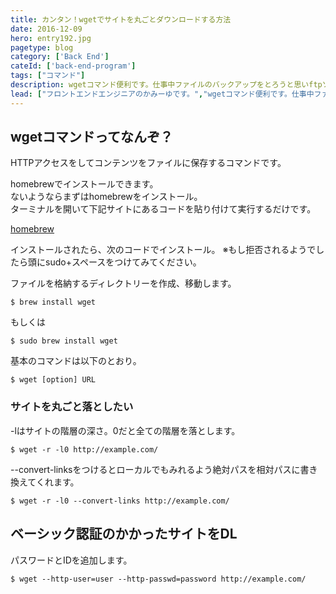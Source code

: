 ```yaml
---
title: カンタン！wgetでサイトを丸ごとダウンロードする方法
date: 2016-12-09
hero: entry192.jpg
pagetype: blog
category: ['Back End']
cateId: ['back-end-program']
tags: ["コマンド"]
description: wgetコマンド便利です。仕事中ファイルのバックアップをとろうと思いftpソフトでDLしていましたが途中止まってしまいました。なのでwgetコマンドで落とすことにしました。なので、wgetコマンドについてまとめておきます。
lead: ["フロントエンドエンジニアのかみーゆです。","wgetコマンド便利です。仕事中ファイルのバックアップをとろうと思いftpソフトでDLしていましたが途中止まってしまいました。なのでwgetコマンドで落とすことにしました。","なので、wgetコマンドについてまとめておきます。"]
---
```

## wgetコマンドってなんぞ？
HTTPアクセスをしてコンテンツをファイルに保存するコマンドです。

homebrewでインストールできます。<br>
ないようならまずはhomebrewをインストール。<br>
ターミナルを開いて下記サイトにあるコードを貼り付けて実行するだけです。

[homebrew](http://brew.sh/index_ja.html)

インストールされたら、次のコードでインストール。
※もし拒否されるようでしたら頭にsudo+スペースをつけてみてください。

ファイルを格納するディレクトリーを作成、移動します。

```
$ brew install wget
```

もしくは

```
$ sudo brew install wget
```

基本のコマンドは以下のとおり。

```
$ wget [option] URL
```
### サイトを丸ごと落としたい

-lはサイトの階層の深さ。0だと全ての階層を落とします。

```
$ wget -r -l0 http://example.com/
```

 --convert-linksをつけるとローカルでもみれるよう絶対パスを相対パスに書き換えてくれます。

 ```
 $ wget -r -l0 --convert-links http://example.com/
 ```

## ベーシック認証のかかったサイトをDL
パスワードとIDを追加します。

```
$ wget --http-user=user --http-passwd=password http://example.com/
```
